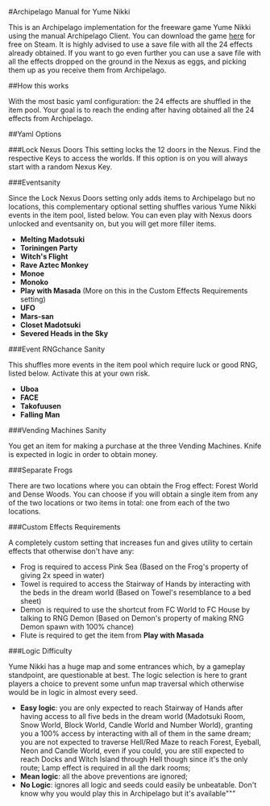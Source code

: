 #Archipelago Manual for Yume Nikki

This is an Archipelago implementation for the freeware game Yume Nikki using the manual Archipelago Client.
You can download the game [here](https://store.steampowered.com/app/650700/Yume_Nikki/) for free on Steam.
It is highly advised to use a save file with all the 24 effects already obtained. If you want to go even further you can use a save file with all the effects dropped on the ground in the Nexus as eggs, and picking them up as you receive them from Archipelago.

##How this works

With the most basic yaml configuration: the 24 effects are shuffled in the item pool.
Your goal is to reach the ending after having obtained all the 24 effects from Archipelago.

##Yaml Options

###Lock Nexus Doors
This setting locks the 12 doors in the Nexus.
Find the respective Keys to access the worlds.
If this option is on you will always start with a random Nexus Key.

###Eventsanity

Since the Lock Nexus Doors setting only adds items to Archipelago but no locations, this complementary optional setting shuffles various Yume Nikki events in the item pool, listed below.
You can even play with Nexus doors unlocked and eventsanity on, but you will get more filler items.
- **Melting Madotsuki**
- **Toriningen Party**
- **Witch's Flight**
- **Rave Aztec Monkey**
- **Monoe**
- **Monoko**
- **Play with Masada** (More on this in the Custom Effects Requirements setting)
- **UFO**
- **Mars-san**
- **Closet Madotsuki**
- **Severed Heads in the Sky**

###Event RNGchance Sanity

This shuffles more events in the item pool which require luck or good RNG, listed below.
Activate this at your own risk.
- **Uboa**
- **FACE**
- **Takofuusen**
- **Falling Man**

###Vending Machines Sanity

You get an item for making a purchase at the three Vending Machines.
Knife is expected in logic in order to obtain money.

###Separate Frogs

There are two locations where you can obtain the Frog effect: Forest World and Dense Woods.
You can choose if you will obtain a single item from any of the two locations or two items in total: one from each of the two locations.

###Custom Effects Requirements

A completely custom setting that increases fun and gives utility to certain effects that otherwise don't have any:
- Frog is required to access Pink Sea (Based on the Frog's property of giving 2x speed in water)
- Towel is required to access the Stairway of Hands by interacting with the beds in the dream world (Based on Towel's resemblance to a bed sheet)
- Demon is required to use the shortcut from FC World to FC House by talking to RNG Demon (Based on Demon's property of making RNG Demon spawn with 100% chance)
- Flute is required to get the item from **Play with Masada**

###Logic Difficulty

Yume Nikki has a huge map and some entrances which, by a gameplay standpoint, are questionable at best. The logic selection is here to grant players a choice to prevent some unfun map traversal which otherwise would be in logic in almost every seed.
- **Easy logic**: you are only expected to reach Stairway of Hands after having access to all five beds in the dream world (Madotsuki Room, Snow World, Block World, Candle World and Number World), granting you a 100% access by interacting with all of them in the same dream;
you are not expected to traverse Hell/Red Maze to reach Forest, Eyeball, Neon and Candle World, even if you could, you are still expected to reach Docks and Witch Island through Hell though since it's the only route;
Lamp effect is required in all the dark rooms;
- **Mean logic**: all the above preventions are ignored;
- **No Logic**: ignores all logic and seeds could easily be unbeatable. Don't know why you would play this in Archipelago but it's available"""
